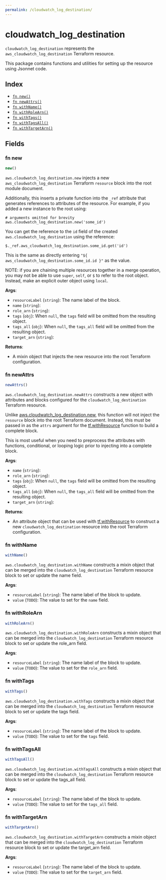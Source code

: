 ```yaml
---
permalink: /cloudwatch_log_destination/
---
```


# cloudwatch_log_destination

`cloudwatch_log_destination` represents the `aws_cloudwatch_log_destination` Terraform resource.



This package contains functions and utilities for setting up the resource using Jsonnet code.


## Index

* [`fn new()`](#fn-new)
* [`fn newAttrs()`](#fn-newattrs)
* [`fn withName()`](#fn-withname)
* [`fn withRoleArn()`](#fn-withrolearn)
* [`fn withTags()`](#fn-withtags)
* [`fn withTagsAll()`](#fn-withtagsall)
* [`fn withTargetArn()`](#fn-withtargetarn)

## Fields

### fn new

```ts
new()
```


`aws.cloudwatch_log_destination.new` injects a new `aws_cloudwatch_log_destination` Terraform `resource`
block into the root module document.

Additionally, this inserts a private function into the `_ref` attribute that generates references to attributes of the
resource. For example, if you added a new instance to the root using:

    # arguments omitted for brevity
    aws.cloudwatch_log_destination.new('some_id')

You can get the reference to the `id` field of the created `aws.cloudwatch_log_destination` using the reference:

    $._ref.aws_cloudwatch_log_destination.some_id.get('id')

This is the same as directly entering `"${ aws_cloudwatch_log_destination.some_id.id }"` as the value.

NOTE: if you are chaining multiple resources together in a merge operation, you may not be able to use `super`, `self`,
or `$` to refer to the root object. Instead, make an explicit outer object using `local`.

**Args**:
  - `resourceLabel` (`string`): The name label of the block.
  - `name` (`string`): 
  - `role_arn` (`string`): 
  - `tags` (`obj`):  When `null`, the `tags` field will be omitted from the resulting object.
  - `tags_all` (`obj`):  When `null`, the `tags_all` field will be omitted from the resulting object.
  - `target_arn` (`string`): 

**Returns**:
- A mixin object that injects the new resource into the root Terraform configuration.


### fn newAttrs

```ts
newAttrs()
```


`aws.cloudwatch_log_destination.newAttrs` constructs a new object with attributes and blocks configured for the `cloudwatch_log_destination`
Terraform resource.

Unlike [aws.cloudwatch_log_destination.new](#fn-cloudwatchlogdestinationnew), this function will not inject the `resource`
block into the root Terraform document. Instead, this must be passed in as the `attrs` argument for the
[tf.withResource](https://github.com/tf-libsonnet/core/tree/main/docs#fn-withresource) function to build a complete block.

This is most useful when you need to preprocess the attributes with functions, conditional, or looping logic prior to
injecting into a complete block.

**Args**:
  - `name` (`string`): 
  - `role_arn` (`string`): 
  - `tags` (`obj`):  When `null`, the `tags` field will be omitted from the resulting object.
  - `tags_all` (`obj`):  When `null`, the `tags_all` field will be omitted from the resulting object.
  - `target_arn` (`string`): 

**Returns**:
  - An attribute object that can be used with [tf.withResource](https://github.com/tf-libsonnet/core/tree/main/docs#fn-withresource) to construct a new `cloudwatch_log_destination` resource into the root Terraform configuration.


### fn withName

```ts
withName()
```

`aws.cloudwatch_log_destination.withName` constructs a mixin object that can be merged into the `cloudwatch_log_destination`
Terraform resource block to set or update the name field.



**Args**:
  - `resourceLabel` (`string`): The name label of the block to update.
  - `value` (`TODO`): The value to set for the `name` field.


### fn withRoleArn

```ts
withRoleArn()
```

`aws.cloudwatch_log_destination.withRoleArn` constructs a mixin object that can be merged into the `cloudwatch_log_destination`
Terraform resource block to set or update the role_arn field.



**Args**:
  - `resourceLabel` (`string`): The name label of the block to update.
  - `value` (`TODO`): The value to set for the `role_arn` field.


### fn withTags

```ts
withTags()
```

`aws.cloudwatch_log_destination.withTags` constructs a mixin object that can be merged into the `cloudwatch_log_destination`
Terraform resource block to set or update the tags field.



**Args**:
  - `resourceLabel` (`string`): The name label of the block to update.
  - `value` (`TODO`): The value to set for the `tags` field.


### fn withTagsAll

```ts
withTagsAll()
```

`aws.cloudwatch_log_destination.withTagsAll` constructs a mixin object that can be merged into the `cloudwatch_log_destination`
Terraform resource block to set or update the tags_all field.



**Args**:
  - `resourceLabel` (`string`): The name label of the block to update.
  - `value` (`TODO`): The value to set for the `tags_all` field.


### fn withTargetArn

```ts
withTargetArn()
```

`aws.cloudwatch_log_destination.withTargetArn` constructs a mixin object that can be merged into the `cloudwatch_log_destination`
Terraform resource block to set or update the target_arn field.



**Args**:
  - `resourceLabel` (`string`): The name label of the block to update.
  - `value` (`TODO`): The value to set for the `target_arn` field.
